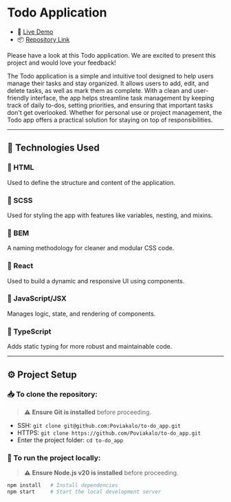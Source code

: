 # Todo Application

- 🔗 [Live Demo](https://poviakalo.github.io/to-do_app/)
- 📦 [Repository Link](https://github.com/Poviakalo/to-do_app)

Please have a look at this Todo application. We are excited to present this project and would love your feedback!

The Todo application is a simple and intuitive tool designed to help users manage their tasks and stay organized.
It allows users to add, edit, and delete tasks, as well as mark them as complete. With a clean and user-friendly
interface, the app helps streamline task management by keeping track of daily to-dos, setting priorities, and
ensuring that important tasks don't get overlooked. Whether for personal use or project management, the Todo app
offers a practical solution for staying on top of responsibilities.

---

## 🚀 Technologies Used

### 🔹 HTML
Used to define the structure and content of the application.

### 🔹 SCSS
Used for styling the app with features like variables, nesting, and mixins.

### 🔹 BEM
A naming methodology for cleaner and modular CSS code.

### 🔹 React
Used to build a dynamic and responsive UI using components.

### 🔹 JavaScript/JSX
Manages logic, state, and rendering of components.

### 🔹 TypeScript
Adds static typing for more robust and maintainable code.

---

## ⚙️ Project Setup

### 📥 To clone the repository:

> ⚠️ **Ensure Git is installed** before proceeding.

- SSH: `git clone git@github.com:Poviakalo/to-do_app.git`
- HTTPS: `git clone https://github.com/Poviakalo/to-do_app.git`
- Enter the project folder: `cd to-do_app`

### 🚧 To run the project locally:

> ⚠️ **Ensure Node.js v20 is installed** before proceeding.

```bash
npm install   # Install dependencies
npm start     # Start the local development server